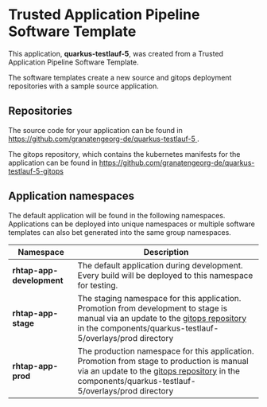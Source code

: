 # Trusted Application Pipeline Software Template

This application, **quarkus-testlauf-5**, was created from a Trusted Application Pipeline Software Template.

The software templates create a new source and gitops deployment repositories with a sample source application. 

## Repositories

The source code for your application can be found in [https://github.com/granatengeorg-de/quarkus-testlauf-5 ](https://github.com/granatengeorg-de/quarkus-testlauf-5 ).
 
The gitops repository, which contains the kubernetes manifests for the application can be found in 
[https://github.com/granatengeorg-de/quarkus-testlauf-5-gitops ](https://github.com/granatengeorg-de/quarkus-testlauf-5-gitops ) 

## Application namespaces 

The default application will be found in the following namespaces. Applications can be deployed into unique namespaces or multiple software templates can also bet generated into the same group namespaces.  

|  Namespace   |  Description   |  
| -------- | -------- |   
| **rhtap-app-development** | The default application during development. Every build will be deployed to this namespace for testing. | 
| **rhtap-app-stage** | The staging namespace for this application. Promotion from development to stage is manual via an update to the [gitops repository](https://github.com/granatengeorg-de/quarkus-testlauf-5-gitops ) in the components/quarkus-testlauf-5/overlays/prod directory |  
| **rhtap-app-prod** | The production namespace for this application. Promotion from stage to production is manual via an update to the [gitops repository](https://github.com/granatengeorg-de/quarkus-testlauf-5-gitops ) in the components/quarkus-testlauf-5/overlays/prod directory | 